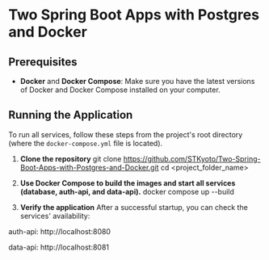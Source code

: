# Two Spring Boot Apps with Postgres and Docker

## Prerequisites
* **Docker** and **Docker Compose**: Make sure you have the latest versions of Docker and Docker Compose installed on your computer.

## Running the Application
To run all services, follow these steps from the project's root directory (where the `docker-compose.yml` file is located).

1. **Clone the repository**
git clone https://github.com/STKyoto/Two-Spring-Boot-Apps-with-Postgres-and-Docker.git
cd <project_folder_name>

2. **Use Docker Compose to build the images and start all services (database, auth-api, and data-api).**
docker compose up --build

3. **Verify the application**
After a successful startup, you can check the services' availability:

auth-api: http://localhost:8080

data-api: http://localhost:8081